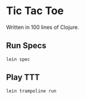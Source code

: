 # Tic Tac Toe

Written in 100 lines of Clojure.

## Run Specs

    lein spec

## Play TTT

    lein trampoline run


